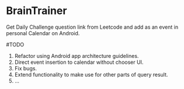 # BrainTrainer
Get Daily Challenge question link from Leetcode and add as an event in personal Calendar on Android.

#TODO
1. Refactor using Android app architecture guidelines.
2. Direct event insertion to calendar without chooser UI.
3. Fix bugs.   
4. Extend functionality to make use for other parts of query result.
5. ...
